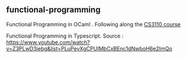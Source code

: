 ## functional-programming

Functional Programming in OCaml .
Following along the [CS3110 course](https://cs3110.github.io/textbook/cover.html)


Functional Programming in Typescript.
Source : https://www.youtube.com/watch?v=Z3PLwD3iebg&list=PLuPevXgCPUIMbCxBEnc1dNwboH6e2ImQo



